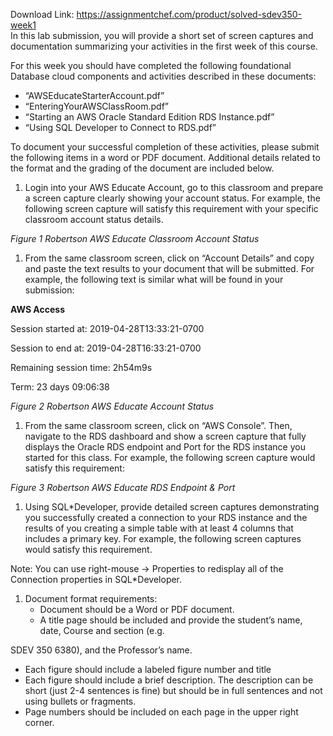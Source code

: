 Download Link: https://assignmentchef.com/product/solved-sdev350-week1
<br>
In this lab submission, you will provide a short set of screen captures and documentation summarizing your activities in the first week of this course.

For this week you should have completed the following foundational Database cloud components and activities described in these documents:

<ul>

 <li>“AWSEducateStarterAccount.pdf”</li>

 <li>“EnteringYourAWSClassRoom.pdf”</li>

 <li>“Starting an AWS Oracle Standard Edition RDS Instance.pdf”</li>

 <li>“Using SQL Developer to Connect to RDS.pdf”</li>

</ul>

To document your successful completion of these activities, please submit the following items in a word or PDF document. Additional details related to the format and the grading of the document are included below.

<ol>

 <li>Login into your AWS Educate Account, go to this classroom and prepare a screen capture clearly showing your account status. For example, the following screen capture will satisfy this requirement with your specific classroom account status details.</li>

</ol>




<em>Figure 1 Robertson AWS Educate Classroom Account Status </em>

<ol>

 <li>From the same classroom screen, click on “Account Details” and copy and paste the text results to your document that will be submitted. For example, the following text is similar what will be found in your submission:</li>

</ol>

<strong>AWS Access</strong>

Session started at: 2019-04-28T13:33:21-0700

Session to end  at: 2019-04-28T16:33:21-0700

Remaining session time: 2h54m9s




Term: 23 days 09:06:38

<em>Figure 2 Robertson AWS Educate Account Status </em>




<ol>

 <li>From the same classroom screen, click on “AWS Console”. Then, navigate to the RDS dashboard and show a screen capture that fully displays the Oracle RDS endpoint and Port for the RDS instance you started for this class. For example, the following screen capture would satisfy this requirement:</li>

</ol>




<em>Figure 3 Robertson AWS Educate RDS Endpoint &amp; Port </em>

<ol>

 <li>Using SQL*Developer, provide detailed screen captures demonstrating you successfully created a connection to your RDS instance and the results of you creating a simple table with at least 4 columns that includes a primary key. For example, the following screen captures would satisfy this requirement.</li>

</ol>




Note: You can use right-mouse -&gt; Properties to redisplay all of the Connection properties in SQL*Developer.










<ol>

 <li>Document format requirements:

  <ul>

   <li>Document should be a Word or PDF document.</li>

   <li>A title page should be included and provide the student’s name, date, Course and section (e.g.</li>

  </ul></li>

</ol>

SDEV 350 6380), and the Professor’s name.

<ul>

 <li>Each figure should include a labeled figure number and title</li>

 <li>Each figure should include a brief description. The description can be short (just 2-4 sentences is fine) but should be in full sentences and not using bullets or fragments.</li>

 <li>Page numbers should be included on each page in the upper right corner.</li>

</ul>


